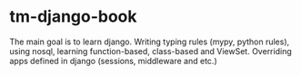 # tm-django-book
The main goal is to learn django. Writing typing rules (mypy, python rules), using nosql, learning function-based, class-based and ViewSet. Overriding apps defined in django (sessions, middleware and etc.)

